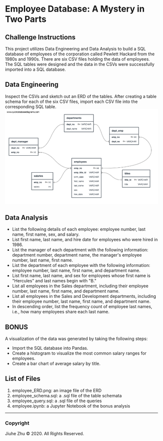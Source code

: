 # Employee Database: A Mystery in Two Parts
## Challenge Instructions
This project utilizes Data Engineering and Data Analysis to build a SQL database of employees of the corporation called Pewlett Hackard from the 1980s and 1990s. There are six CSV files holding the data of employees. The SQL tables were designed and the data in the CSVs were successfully imported into a SQL database.

## Data Engineering
Inspect the CSVs and sketch out an ERD of the tables. After creating a table schema for each of the six CSV files, import each CSV file into the corresponding SQL table. \
![ERD](https://github.com/Jiuhe2020/sql-challenge/blob/master/EmployeeSQL/employee_ERD.png)

## Data Analysis
- List the following details of each employee: employee number, last name, first name, sex, and salary.
- List first name, last name, and hire date for employees who were hired in 1986.
- List the manager of each department with the following information: department number, department name, the manager's employee number, last name, first name.
- List the department of each employee with the following information: employee number, last name, first name, and department name.
- List first name, last name, and sex for employees whose first name is "Hercules" and last names begin with "B."
- List all employees in the Sales department, including their employee number, last name, first name, and department name.
- List all employees in the Sales and Development departments, including their employee number, last name, first name, and department name.
- In descending order, list the frequency count of employee last names, i.e., how many employees share each last name.

## BONUS
A visualization of the data was generated by taking the following steps:
- Import the SQL database into Pandas.
- Create a histogram to visualize the most common salary ranges for employees.
- Create a bar chart of average salary by title.

## List of Files
1. employee_ERD.png: an image file of the ERD
2. employee_schema.sql: a .sql file of the table schemata
3. employee_query.sql: a .sql file of the queries
4. employee.ipynb: a Jupyter Notebook of the bonus analysis

---
### Copyright
Jiuhe Zhu © 2020. All Rights Reserved.

